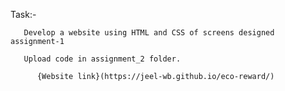 Task:-

       Develop a website using HTML and CSS of screens designed assignment-1

       Upload code in assignment_2 folder.

          {Website link}(https://jeel-wb.github.io/eco-reward/)
